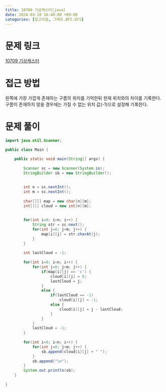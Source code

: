 ```yaml
---
title: 10709 기상캐스터[java]
date: 2024-03-18 16:40:00 +09:00
categories: [알고리즘, 그래프.BFS.DFS]
---
```

# 문제 링크
[10709 기상캐스터](https://www.acmicpc.net/problem/10709)

# 접근 방법
왼쪽에 가장 가깝게 존재하는 구름의 위치를 기억한뒤 현재 위치와의 차이를 기록한다. 구름이 존재하지 않을 경우에는 가질 수 없는 위치 값(-1)으로 설정해 기록한다.

# 문제 풀이
```java
import java.util.Scanner;

public class Main {

	public static void main(String[] args) {
		
		Scanner sc = new Scanner(System.in);
		StringBuilder sb = new StringBuilder();
		
		
		int n = sc.nextInt();
		int m = sc.nextInt();
		
		char[][] map = new char[n][m];
		int[][] cloud = new int[n][m];
		
		
		for(int i=0; i<n; i++) {
			String str = sc.next();
			for(int j=0; j<m; j++) {
				map[i][j] = str.charAt(j);
			}
		}
		
		int lastCloud = -1;
		
		for(int i=0; i<n; i++) {
			for(int j=0; j<m; j++) {
				if(map[i][j] == 'c') {
					cloud[i][j] = 0;
					lastCloud = j;
				}
				else {
					if(lastCloud == -1)
						cloud[i][j] = -1;
					else {
						cloud[i][j] = j - lastCloud;
					}
				}
			}
			lastCloud = -1;
		}
		
		for(int i=0; i<n; i++) {
			for(int j=0; j<m; j++) {
				sb.append(cloud[i][j] + " ");
			}
			sb.append("\n");
		}
		System.out.println(sb);
	}
	
}


```